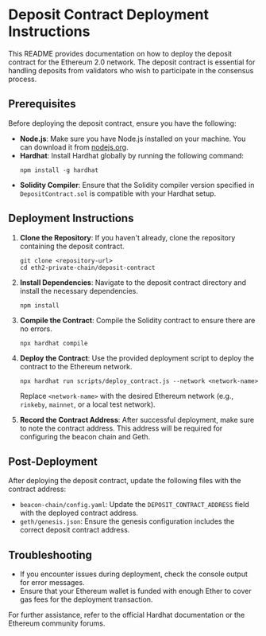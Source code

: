 # Deposit Contract Deployment Instructions

This README provides documentation on how to deploy the deposit contract for the Ethereum 2.0 network. The deposit contract is essential for handling deposits from validators who wish to participate in the consensus process.

## Prerequisites

Before deploying the deposit contract, ensure you have the following:

- **Node.js**: Make sure you have Node.js installed on your machine. You can download it from [nodejs.org](https://nodejs.org/).
- **Hardhat**: Install Hardhat globally by running the following command:
  ```
  npm install -g hardhat
  ```
- **Solidity Compiler**: Ensure that the Solidity compiler version specified in `DepositContract.sol` is compatible with your Hardhat setup.

## Deployment Instructions

1. **Clone the Repository**: If you haven't already, clone the repository containing the deposit contract.
   ```
   git clone <repository-url>
   cd eth2-private-chain/deposit-contract
   ```

2. **Install Dependencies**: Navigate to the deposit contract directory and install the necessary dependencies.
   ```
   npm install
   ```

3. **Compile the Contract**: Compile the Solidity contract to ensure there are no errors.
   ```
   npx hardhat compile
   ```

4. **Deploy the Contract**: Use the provided deployment script to deploy the contract to the Ethereum network.
   ```
   npx hardhat run scripts/deploy_contract.js --network <network-name>
   ```
   Replace `<network-name>` with the desired Ethereum network (e.g., `rinkeby`, `mainnet`, or a local test network).

5. **Record the Contract Address**: After successful deployment, make sure to note the contract address. This address will be required for configuring the beacon chain and Geth.

## Post-Deployment

After deploying the deposit contract, update the following files with the contract address:

- `beacon-chain/config.yaml`: Update the `DEPOSIT_CONTRACT_ADDRESS` field with the deployed contract address.
- `geth/genesis.json`: Ensure the genesis configuration includes the correct deposit contract address.

## Troubleshooting

- If you encounter issues during deployment, check the console output for error messages.
- Ensure that your Ethereum wallet is funded with enough Ether to cover gas fees for the deployment transaction.

For further assistance, refer to the official Hardhat documentation or the Ethereum community forums.